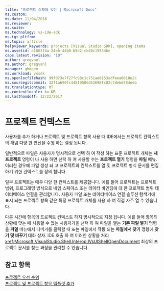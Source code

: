 ```yaml
---
title: "프로젝트 상황에 맞는 | Microsoft Docs"
ms.custom: 
ms.date: 11/04/2016
ms.reviewer: 
ms.suite: 
ms.technology: vs-ide-sdk
ms.tgt_pltfrm: 
ms.topic: article
helpviewer_keywords: projects [Visual Studio SDK], opening items
ms.assetid: d1803f4a-24eb-44b0-b5d2-cb40c15534be
caps.latest.revision: "10"
author: gregvanl
ms.author: gregvanl
manager: ghogen
ms.workload: vssdk
ms.openlocfilehash: 99f073e7f27fc98c1c751ae8153adfeea0018e2c
ms.sourcegitcommit: 32f1a690fc445f9586d53698fc82c7debd784eeb
ms.translationtype: MT
ms.contentlocale: ko-KR
ms.lasthandoff: 12/22/2017
---
```

# <a name="project-context"></a>프로젝트 컨텍스트
사용자를 추가 하거나 프로젝트 및 프로젝트 항목 사용 때 IDE에서는 프로젝트 컨텍스트의 개념 다양 한 연산을 수행 하는 결정 됩니다.  
  
 일반적으로 파일은 사용자가 명시적으로 선택 하 여 작성 하는 표준 프로젝트 개체는 **새 프로젝트** 명령이 나 사용 하면 선택 하 여 사용할 수는 **프로젝트 열기** 명령을  **파일** 메뉴. 이러한 경우에 파일 생성 되 고 프로젝트의 컨텍스트를 열 및 프로젝트 형식 문서를 편집 하기 위한 컨텍스트를 정의 합니다.  
  
 일부 프로젝트는 매우 다양 한 컨텍스트를 제공합니다. 예를 들어 프로젝트는 프로젝트 범위, 프로그래밍 방식으로 네임 스페이스 또는 데이터 바인딩에 대 한 프로젝트 범위 데이터베이스 연결을 관리합니다. 사용자 파일 또는 데이터베이스 연결 솔루션 탐색기에 표시 되는 프로젝트 항목 같은 특정 프로젝트 개체를 사용 하 여 직접 자주 열 수 있습니다.  
  
 다른 시간에 항목의 프로젝트 컨텍스트 하지 명시적으로 지정 됩니다. 예를 들어 항목의 상황에 맞는 때 사용할 수 없는 사용자가을 선택 하 여 파일을 열는 **기존 파일 열기** 명령을 **파일** 메뉴에서 디버거를 클릭할 때 또는 파일에서 작동 되는 **파일에서 찾기** 명령에 **찾기 및 바꾸기** 대화 상자. IDE 호출 하 여 이러한 상황을 처리 <xref:Microsoft.VisualStudio.Shell.Interop.IVsUIShellOpenDocument> 최상의 프로젝트 문서를 찾는 과정을 관리할 수 있습니다.  
  
## <a name="see-also"></a>참고 항목  
 [프로젝트 우선 순위](../../extensibility/internals/project-priority.md)   
 [프로젝트 및 프로젝트 항목 템플릿 추가](../../extensibility/internals/adding-project-and-project-item-templates.md)